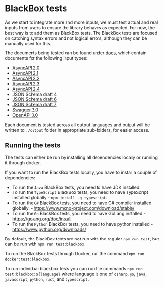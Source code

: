 # BlackBox tests

As we start to integrate more and more inputs, we must test actual and real inputs from users to ensure the library behaves as expected. For now, the best way is to add them as BlackBox tests. The BlackBox tests are focused on catching syntax errors and not logical errors, although they can be manually used for this.

The documents being tested can be found under [docs](./docs), which contain documents for the following input types:
- [AsyncAPI 2.0](./docs/AsyncAPI-2_0)
- [AsyncAPI 2.1](./docs/AsyncAPI-2_1)
- [AsyncAPI 2.2](./docs/AsyncAPI-2_2)
- [AsyncAPI 2.3](./docs/AsyncAPI-2_3)
- [AsyncAPI 2.4](./docs/AsyncAPI-2_4)
- [JSON Schema draft 4](./docs/JsonSchemaDraft-4)
- [JSON Schema draft 6](./docs/JsonSchemaDraft-6)
- [JSON Schema draft 7](./docs/JsonSchemaDraft-7)
- [Swagger 2.0](./docs/Swagger-2_0)
- [OpenAPI 3.0](./docs/OpenAPI-3_0)

Each document is tested across all output languages and output will be written to `./output` folder in appropriate sub-folders, for easier access.

## Running the tests
The tests can either be run by installing all dependencies locally or running it through docker.

If you want to run the BlackBox tests locally, you have to install a couple of dependencies:
- To run the `Java` BlackBox tests, you need to have JDK installed.
- To run the `TypeScript` BlackBox tests, you need to have TypeScript installed globally - `npm install -g typescript`.
- To run the `C#` BlackBox tests, you need to have C# compiler installed globally. - https://www.mono-project.com/download/stable/
- To run the `Go` BlackBox tests, you need to have GoLang installed - https://golang.org/doc/install
- To run the `Python` BlackBox tests, you need to have python installed - https://www.python.org/downloads/

By default, the BlackBox tests are not run with the regular `npm run test`, but can be run with `npm run test:blackbox`.

To run the BlackBox tests through Docker, run the command `npm run docker:test:blackbox`.

To run individual blackbox tests you can run the commands `npm run test:blackbox:${language}` where language is one of `csharp`, `go`, `java`, `javascript`, `python`, `rust`, and `typescript`.